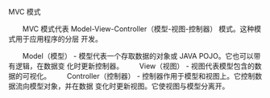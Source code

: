 MVC 模式

　　MVC 模式代表 Model-View-Controller（模型-视图-控制器） 模式。这种模式用于应用程序的分层
开发。

　　Model（模型） - 模型代表一个存取数据的对象或 JAVA POJO。它也可以带有逻辑，在数据变
化时更新控制器。
　　View（视图） - 视图代表模型包含的数据的可视化。
　　Controller（控制器） - 控制器作用于模型和视图上。它控制数据流向模型对象，并在数据
变化时更新视图。它使视图与模型分离开。